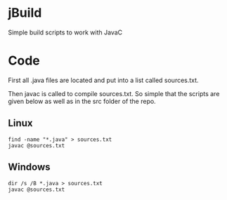 # jBuild
Simple build scripts to work with JavaC

# Code

First all .java files are located and put into a list called sources.txt.

Then javac is called to compile sources.txt. So simple that the scripts are given below as well as in the src folder of the repo.


## Linux
~~~~SH
find -name "*.java" > sources.txt
javac @sources.txt
~~~~

## Windows
~~~~BAT
dir /s /B *.java > sources.txt
javac @sources.txt
~~~~
